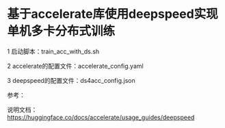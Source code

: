 # 基于accelerate库使用deepspeed实现单机多卡分布式训练
1 启动脚本：train_acc_with_ds.sh

2 accelerate的配置文件：accelerate_config.yaml

3 deepspeed的配置文件：ds4acc_config.json


参考：

说明文档：https://huggingface.co/docs/accelerate/usage_guides/deepspeed